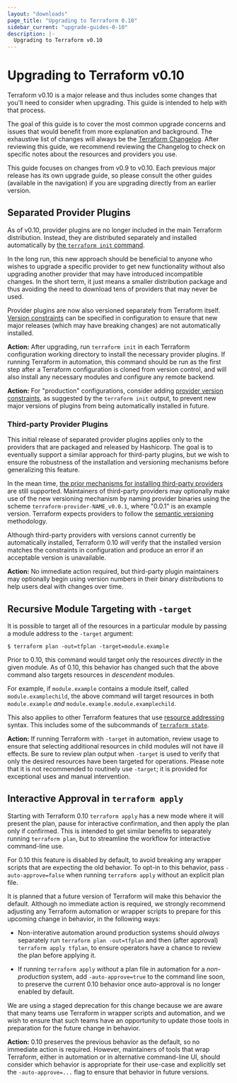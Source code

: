 ```yaml
---
layout: "downloads"
page_title: "Upgrading to Terraform 0.10"
sidebar_current: "upgrade-guides-0-10"
description: |-
  Upgrading to Terraform v0.10
---
```


# Upgrading to Terraform v0.10

Terraform v0.10 is a major release and thus includes some changes that
you'll need to consider when upgrading. This guide is intended to help with
that process.

The goal of this guide is to cover the most common upgrade concerns and
issues that would benefit from more explanation and background. The exhaustive
list of changes will always be the
[Terraform Changelog](https://github.com/hashicorp/terraform/blob/master/CHANGELOG.md).
After reviewing this guide, we recommend reviewing the Changelog to check on
specific notes about the resources and providers you use.

This guide focuses on changes from v0.9 to v0.10. Each previous major release
has its own upgrade guide, so please consult the other guides (available
in the navigation) if you are upgrading directly from an earlier version.

## Separated Provider Plugins

As of v0.10, provider plugins are no longer included in the main Terraform
distribution. Instead, they are distributed separately and installed
automatically by
[the `terraform init` command](/docs/commands/init.html).

In the long run, this new approach should be beneficial to anyone who wishes
to upgrade a specific provider to get new functionality without also
upgrading another provider that may have introduced incompatible changes.
In the short term, it just means a smaller distribution package and thus
avoiding the need to download tens of providers that may never be used.

Provider plugins are now also versioned separately from Terraform itself.
[Version constraints](/docs/configuration/providers.html#provider-versions)
can be specified in configuration to ensure that new major releases
(which may have breaking changes) are not automatically installed.

**Action:** After upgrading, run `terraform init` in each Terraform
configuration working directory to install the necessary provider plugins.
If running Terraform in automation, this command should be run as the first
step after a Terraform configuration is cloned from version control, and
will also install any necessary modules and configure any remote backend.

**Action:** For "production" configurations, consider adding
[provider version constraints](/docs/configuration/providers.html#provider-versions),
as suggested by the `terraform init` output, to prevent new major versions
of plugins from being automatically installed in future.

### Third-party Provider Plugins

This initial release of separated provider plugins applies only to the
providers that are packaged and released by Hashicorp. The goal is to
eventually support a similar approach for third-party plugins, but we wish
to ensure the robustness of the installation and versioning mechanisms before
generalizing this feature.

In the mean time,
[the prior mechanisms for installing third-party providers](/docs/plugins/basics.html#installing-a-plugin)
are still supported. Maintainers of third-party providers may optionally
make use of the new versioning mechanism by naming provider binaries
using the scheme `terraform-provider-NAME_v0.0.1`, where "0.0.1" is an
example version. Terraform expects providers to follow the
[semantic versioning](http://semver.org/) methodology.

Although third-party providers with versions cannot currently be automatically
installed, Terraform 0.10 _will_ verify that the installed version matches the
constraints in configuration and produce an error if an acceptable version
is unavailable.

**Action:** No immediate action required, but third-party plugin maintainers
may optionally begin using version numbers in their binary distributions to
help users deal with changes over time.

## Recursive Module Targeting with `-target`

It is possible to target all of the resources in a particular module by passing
a module address to the `-target` argument:

```
$ terraform plan -out=tfplan -target=module.example
```

Prior to 0.10, this command would target only the resources _directly_ in
the given module. As of 0.10, this behavior has changed such that the above
command also targets resources in _descendent_ modules.

For example, if `module.example` contains a module itself, called
`module.examplechild`, the above command will target resources in both
`module.example` _and_ `module.example.module.examplechild`.

This also applies to other Terraform features that use
[resource addressing](/docs/internals/resource-addressing.html) syntax.
This includes some of the subcommands of
[`terraform state`](http://127.0.0.1:4567/docs/commands/state/index.html).

**Action:** If running Terraform with `-target` in automation, review usage
to ensure that selecting additional resources in child modules will not have
ill effects. Be sure to review plan output when `-target` is used to verify
that only the desired resources have been targeted for operations. Please
note that it is not recommended to routinely use `-target`; it is provided for
exceptional uses and manual intervention.

## Interactive Approval in `terraform apply`

Starting with Terraform 0.10 `terraform apply` has a new mode where it will
present the plan, pause for interactive confirmation, and then apply the
plan only if confirmed. This is intended to get similar benefits to separately
running `terraform plan`, but to streamline the workflow for interactive
command-line use.

For 0.10 this feature is disabled by default, to avoid breaking any wrapper
scripts that are expecting the old behavior. To opt-in to this behavior,
pass `-auto-approve=false` when running `terraform apply` without an explicit
plan file.

It is planned that a future version of Terraform will make this behavior the
default. Although no immediate action is required, we strongly recommend
adjusting any Terraform automation or wrapper scripts to prepare for this
upcoming change in behavior, in the following ways:

* Non-interative automation around production systems should _always_
  separately run `terraform plan -out=tfplan` and then (after approval)
  `terraform apply tfplan`, to ensure operators have a chance to review
  the plan before applying it.

* If running `terraform apply` _without_ a plan file in automation for
  a _non-production_ system, add `-auto-approve=true` to the command line
  soon, to preserve the current 0.10 behavior once auto-approval is no longer
  enabled by default.

We are using a staged deprecation for this change because we are aware that
many teams use Terraform in wrapper scripts and automation, and we wish to
ensure that such teams have an opportunity to update those tools in preparation
for the future change in behavior.

**Action:** 0.10 preserves the previous behavior as the default, so no
immediate action is required. However, maintainers of tools that wrap
Terraform, either in automation or in alternative command-line UI, should
consider which behavior is appropriate for their use-case and explicitly
set the `-auto-approve=...` flag to ensure that behavior in future versions.
